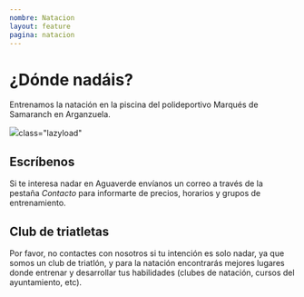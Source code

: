 ```yaml
---
nombre: Natacion
layout: feature
pagina: natacion
---
```


# ¿Dónde nadáis?

Entrenamos la natación en la piscina del polideportivo Marqués de Samaranch en Arganzuela.

![](/images/natacion.png)class="lazyload"

## Escríbenos

Si te interesa nadar en Aguaverde envíanos un correo a través de la pestaña *Contacto* para informarte de precios, horarios y grupos de entrenamiento.

## [](https://aguaverde.org/info/natacion#club-de-triatletas)Club de triatletas

Por favor, no contactes con nosotros si tu intención es solo nadar, ya que somos un club de triatlón, y para la natación encontrarás mejores lugares donde entrenar y desarrollar tus habilidades (clubes de natación, cursos del ayuntamiento, etc).

